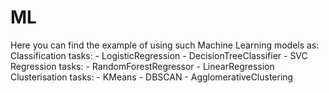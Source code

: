 # ML
Here you can find the example of using such Machine Learning models as:
Classification tasks:
	- LogisticRegression
 	- DecisionTreeClassifier
  	- SVC
Regression tasks:
	- RandomForestRegressor
 	- LinearRegression
Clusterisation tasks:
	- KMeans
 	- DBSCAN
  	- AgglomerativeClustering
